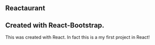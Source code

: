 ## Reactaurant
Created with React-Bootstrap.
--

This was created with React. In fact this is a my first project in React!
